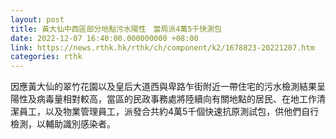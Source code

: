 ```yaml
---
layout: post
title: 黃大仙中西區部分地點污水陽性　當局派4萬5千快測包
date: 2022-12-07 16:40:00.000000000 +08:00
link: https://news.rthk.hk/rthk/ch/component/k2/1678823-20221207.htm
categories: rthk
---
```


因應黃大仙的翠竹花園以及皇后大道西與卑路乍街附近一帶住宅的污水檢測結果呈陽性及病毒量相對較高，當區的民政事務處將陸續向有關地點的居民、在地工作清潔員工，以及物業管理員工，派發合共約4萬5千個快速抗原測試包，供他們自行檢測，以輔助識別感染者。
